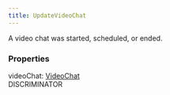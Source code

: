 ```yaml
---
title: UpdateVideoChat
---
```


A video chat was started, scheduled, or ended.

### Properties

<div class="flex flex-col gap-3"><div><div class="flex gap-2"><div class="font-mono"><span class="font-bold">videoChat</span><span class="opacity-50">:</span> <a href="/types/videochat"  >VideoChat</a></div><div class="flex items-center"><div class="bg-dbt px-1.5 rounded-md select-none text-fgt text-[10px]">DISCRIMINATOR</div></div></div></div></div>

